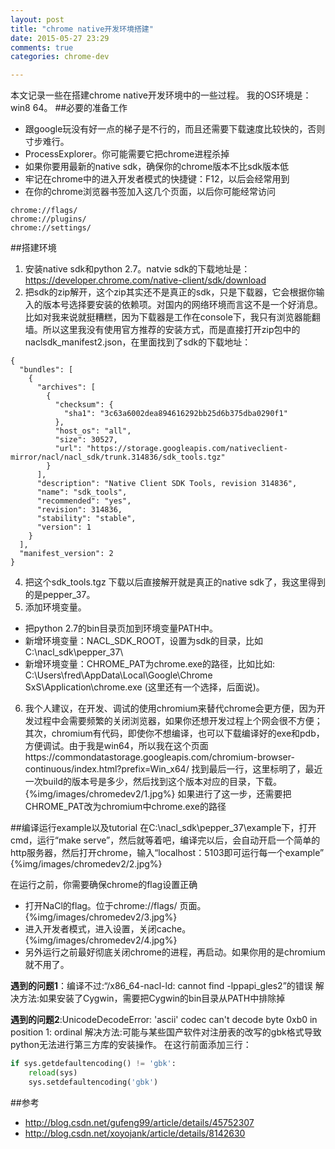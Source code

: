 ```yaml
---
layout: post
title: "chrome native开发环境搭建"
date: 2015-05-27 23:29
comments: true
categories: chrome-dev

---
```


<!--more-->
本文记录一些在搭建chrome native开发环境中的一些过程。
我的OS环境是：win8 64。
##必要的准备工作
- 跟google玩没有好一点的梯子是不行的，而且还需要下载速度比较快的，否则寸步难行。
- ProcessExplorer。你可能需要它把chrome进程杀掉
- 如果你要用最新的native sdk，确保你的chrome版本不比sdk版本低
- 牢记在chrome中的进入开发者模式的快捷键：F12，以后会经常用到
- 在你的chrome浏览器书签加入这几个页面，以后你可能经常访问
```
chrome://flags/
chrome://plugins/
chrome://settings/
```

##搭建环境
1. 安装native sdk和python 2.7。natvie sdk的下载地址是：   https://developer.chrome.com/native-client/sdk/download
2. 把sdk的zip解开，这个zip其实还不是真正的sdk，只是下载器，它会根据你输入的版本号选择要安装的依赖项。对国内的网络环境而言这不是一个好消息。比如对我来说就挺糟糕，因为下载器是工作在console下，我只有浏览器能翻墙。所以这里我没有使用官方推荐的安装方式，而是直接打开zip包中的naclsdk_manifest2.json，在里面找到了sdk的下载地址：
```
{
  "bundles": [
    {
      "archives": [
        {
          "checksum": {
            "sha1": "3c63a6002dea894616292bb25d6b375dba0290f1"
          },
          "host_os": "all",
          "size": 30527,
          "url": "https://storage.googleapis.com/nativeclient-mirror/nacl/nacl_sdk/trunk.314836/sdk_tools.tgz"
        }
      ],
      "description": "Native Client SDK Tools, revision 314836",
      "name": "sdk_tools",
      "recommended": "yes",
      "revision": 314836,
      "stability": "stable",
      "version": 1
    }
  ],
  "manifest_version": 2
}
```

4. 把这个sdk_tools.tgz 下载以后直接解开就是真正的native sdk了，我这里得到的是pepper_37。
5. 添加环境变量。
 - 把python 2.7的bin目录页加到环境变量PATH中。
 - 新增环境变量：NACL_SDK_ROOT，设置为sdk的目录，比如 C:\nacl_sdk\pepper_37\
 - 新增环境变量：CHROME_PAT为chrome.exe的路径，比如比如: C:\Users\fred\AppData\Local\Google\Chrome SxS\Application\chrome.exe (这里还有一个选择，后面说)。
 
6. 我个人建议，在开发、调试的使用chromium来替代chrome会更方便，因为开发过程中会需要频繁的关闭浏览器，如果你还想开发过程上个网会很不方便；其次，chromium有代码，即使你不想编译，也可以下载编译好的exe和pdb，方便调试。由于我是win64，所以我在这个页面https://commondatastorage.googleapis.com/chromium-browser-continuous/index.html?prefix=Win_x64/ 找到最后一行，这里标明了，最近一次build的版本号是多少，然后找到这个版本对应的目录，下载。
{%img/images/chromedev2/1.jpg%}
如果进行了这一步，还需要把CHROME_PAT改为chromium中chrome.exe的路径

##编译运行example以及tutorial
在C:\nacl_sdk\pepper_37\example下，打开cmd，运行“make serve”，然后就等着吧，编译完以后，会自动开启一个简单的http服务器，然后打开chrome，输入“localhost：5103即可运行每一个example”
{%img/images/chromedev2/2.jpg%}

在运行之前，你需要确保chrome的flag设置正确
- 打开NaCl的flag。位于chrome://flags/ 页面。{%img/images/chromedev2/3.jpg%}
- 进入开发者模式，进入设置，关闭cache。{%img/images/chromedev2/4.jpg%}
- 另外运行之前最好彻底关闭chrome的进程，再启动。如果你用的是chromium就不用了。

**遇到的问题1**：编译不过:“/x86_64-nacl-ld: cannot find -lppapi_gles2”的错误
解决方法:如果安装了Cygwin，需要把Cygwin的bin目录从PATH中排除掉


**遇到的问题2**:UnicodeDecodeError: 'ascii' codec can't decode byte 0xb0 in position 1: ordinal
解决方法:可能与某些国产软件对注册表的改写的gbk格式导致python无法进行第三方库的安装操作。
在这行前面添加三行：
```python
if sys.getdefaultencoding() != 'gbk':  
    reload(sys)  
    sys.setdefaultencoding('gbk')  
```

##参考
- http://blog.csdn.net/gufeng99/article/details/45752307
- http://blog.csdn.net/xoyojank/article/details/8142630

